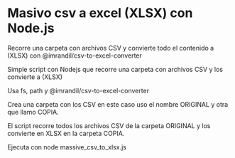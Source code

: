 # Masivo csv a excel (XLSX) con Node.js
Recorre una carpeta con archivos CSV y convierte todo el contenido a (XLSX) con @imrandil/csv-to-excel-converter

Simple script con Nodejs que recorre una carpeta con archivos CSV y los convierte a (XLSX)

Usa fs, path y @imrandil/csv-to-excel-converter

Crea una carpeta con los CSV en este caso uso el nombre ORIGINAL y otra que llamo COPIA.

El script recorre todos los archivos CSV de la carpeta ORIGINAL y los convierte en XLSX en la carpeta COPIA.

Ejecuta con node massive_csv_to_xlsx.js
